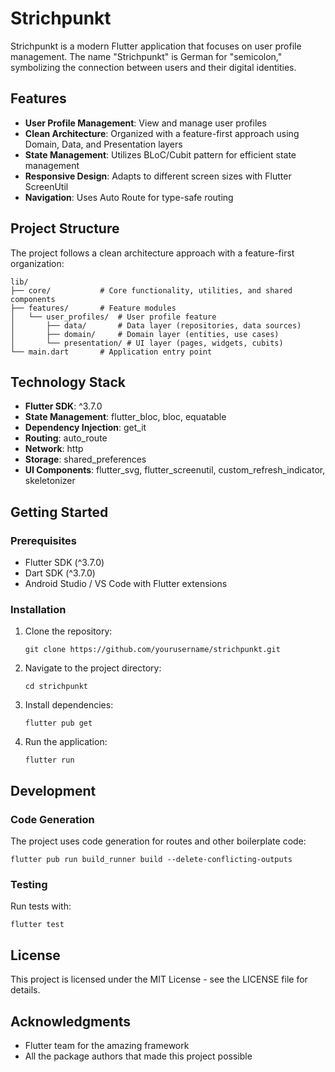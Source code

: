# Strichpunkt

Strichpunkt is a modern Flutter application that focuses on user profile management. The name "Strichpunkt" is German for "semicolon," symbolizing the connection between users and their digital identities.

## Features

- **User Profile Management**: View and manage user profiles
- **Clean Architecture**: Organized with a feature-first approach using Domain, Data, and Presentation layers
- **State Management**: Utilizes BLoC/Cubit pattern for efficient state management
- **Responsive Design**: Adapts to different screen sizes with Flutter ScreenUtil
- **Navigation**: Uses Auto Route for type-safe routing

## Project Structure

The project follows a clean architecture approach with a feature-first organization:

```
lib/
├── core/           # Core functionality, utilities, and shared components
├── features/       # Feature modules
│   └── user_profiles/  # User profile feature
│       ├── data/       # Data layer (repositories, data sources)
│       ├── domain/     # Domain layer (entities, use cases)
│       └── presentation/ # UI layer (pages, widgets, cubits)
└── main.dart       # Application entry point
```

## Technology Stack

- **Flutter SDK**: ^3.7.0
- **State Management**: flutter_bloc, bloc, equatable
- **Dependency Injection**: get_it
- **Routing**: auto_route
- **Network**: http
- **Storage**: shared_preferences
- **UI Components**: flutter_svg, flutter_screenutil, custom_refresh_indicator, skeletonizer

## Getting Started

### Prerequisites

- Flutter SDK (^3.7.0)
- Dart SDK (^3.7.0)
- Android Studio / VS Code with Flutter extensions

### Installation

1. Clone the repository:
   ```
   git clone https://github.com/yourusername/strichpunkt.git
   ```

2. Navigate to the project directory:
   ```
   cd strichpunkt
   ```

3. Install dependencies:
   ```
   flutter pub get
   ```

4. Run the application:
   ```
   flutter run
   ```

## Development

### Code Generation

The project uses code generation for routes and other boilerplate code:

```
flutter pub run build_runner build --delete-conflicting-outputs
```

### Testing

Run tests with:

```
flutter test
```

## License

This project is licensed under the MIT License - see the LICENSE file for details.

## Acknowledgments

- Flutter team for the amazing framework
- All the package authors that made this project possible
